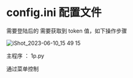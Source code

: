 # config.ini 配置文件


需要登陆后的 需要获取到 token 值，如下操作步骤

![iShot_2023-06-10_15 49 15](https://github.com/kiookp/hbtcmedu/assets/101065744/c7b50d89-2d11-4bd4-af20-a81aa3a61bd6)


主程序 ： 1p.py

通过菜单控制

